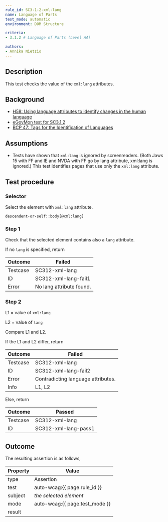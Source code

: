 ```yaml
---
rule_id: SC3-1-2-xml-lang
name: Language of Parts
test_mode: automatic
environment: DOM Structure

criteria:
- 3.1.2 # Language of Parts (Level AA)

authors:
- Annika Nietzio
---
```


## Description

This test checks the value of the `xml:lang` attributes.

## Background

- [H58: Using language attributes to identify changes in the human language](http://www.w3.org/TR/2014/NOTE-WCAG20-TECHS-20140408/H58)
- [eGovMon test for SC3.1.2](http://wiki.egovmon.no/wiki/SC3.1.2)
- [BCP 47: Tags for the Identification of Languages](http://www.rfc-editor.org/rfc/bcp/bcp47.txt)

## Assumptions

- Tests have shown that `xml:lang` is ignored by screenreaders. (Both Jaws 15 with FF and IE and NVDA with FF go by lang attribute, xml:lang is ignored.) This test identifies pages that use only the  `xml:lang` attribute.

## Test procedure

### Selector

Select the element with `xml:lang` attribute.

```
descendent-or-self::body[@xml:lang]
```

### Step 1

Check that the selected element contains also a `lang` attribute.

If no `lang` is specified, return

| Outcome  | Failed
|----------|-----
| Testcase | SC312-xml-lang
| ID       | SC312-xml-lang-fail1
| Error    | No lang attribute found.

### Step 2

L1 = value of `xml:lang`

L2 = value of `lang`

Compare L1 and L2.

If the L1 and L2 differ, return

| Outcome  | Failed
|----------|-----
| Testcase | SC312-xml-lang
| ID       | SC312-xml-lang-fail2
| Error    | Contradicting language attributes.
| Info     | L1, L2

Else, return

| Outcome  | Passed
|----------|-----
| Testcase | SC312-xml-lang
| ID       | SC312-xml-lang-pass1

## Outcome

The resulting assertion is as follows,

| Property | Value
|----------|----------
| type     | Assertion
| test     | auto-wcag:{{ page.rule_id }}
| subject  | *the selected element*
| mode     | auto-wcag:{{ page.test_mode }}
| result   | <One TestResult from below>
